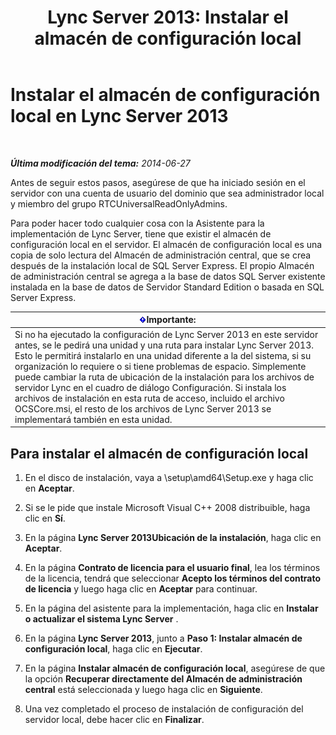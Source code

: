 ﻿---
title: 'Lync Server 2013: Instalar el almacén de configuración local'
TOCTitle: Instalar el almacén de configuración local
ms:assetid: b563030d-d338-411f-9611-28d5eb4b3238
ms:mtpsurl: https://technet.microsoft.com/es-es/library/Gg412874(v=OCS.15)
ms:contentKeyID: 48276420
ms.date: 01/07/2017
mtps_version: v=OCS.15
ms.translationtype: HT
---

# Instalar el almacén de configuración local en Lync Server 2013

 

_**Última modificación del tema:** 2014-06-27_

Antes de seguir estos pasos, asegúrese de que ha iniciado sesión en el servidor con una cuenta de usuario del dominio que sea administrador local y miembro del grupo RTCUniversalReadOnlyAdmins.

Para poder hacer todo cualquier cosa con la Asistente para la implementación de Lync Server, tiene que existir el almacén de configuración local en el servidor. El almacén de configuración local es una copia de solo lectura del Almacén de administración central, que se crea después de la instalación local de SQL Server Express. El propio Almacén de administración central se agrega a la base de datos SQL Server existente instalada en la base de datos de Servidor Standard Edition o basada en SQL Server Express.

<table>
<thead>
<tr class="header">
<th><img src="images/Gg425917.important(OCS.15).gif" title="important" alt="important" />Importante:</th>
</tr>
</thead>
<tbody>
<tr class="odd">
<td>Si no ha ejecutado la configuración de Lync Server 2013 en este servidor antes, se le pedirá una unidad y una ruta para instalar Lync Server 2013. Esto le permitirá instalarlo en una unidad diferente a la del sistema, si su organización lo requiere o si tiene problemas de espacio. Simplemente puede cambiar la ruta de ubicación de la instalación para los archivos de servidor Lync en el cuadro de diálogo Configuración. Si instala los archivos de instalación en esta ruta de acceso, incluido el archivo OCSCore.msi, el resto de los archivos de Lync Server 2013 se implementará también en esta unidad.</td>
</tr>
</tbody>
</table>


## Para instalar el almacén de configuración local

1.  En el disco de instalación, vaya a \\setup\\amd64\\Setup.exe y haga clic en **Aceptar**.

2.  Si se le pide que instale Microsoft Visual C++ 2008 distribuible, haga clic en **Sí**.

3.  En la página **Lync Server 2013Ubicación de la instalación**, haga clic en **Aceptar**.

4.  En la página **Contrato de licencia para el usuario final**, lea los términos de la licencia, tendrá que seleccionar **Acepto los términos del contrato de licencia** y luego haga clic en **Aceptar** para continuar.

5.  En la página del asistente para la implementación, haga clic en **Instalar o actualizar el sistema Lync Server** .

6.  En la página **Lync Server 2013**, junto a **Paso 1: Instalar almacén de configuración local**, haga clic en **Ejecutar**.

7.  En la página **Instalar almacén de configuración local**, asegúrese de que la opción **Recuperar directamente del Almacén de administración central** está seleccionada y luego haga clic en **Siguiente**.

8.  Una vez completado el proceso de instalación de configuración del servidor local, debe hacer clic en **Finalizar**.

